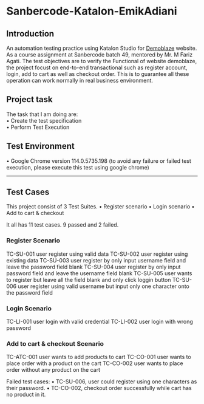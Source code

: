 # Sanbercode-Katalon-EmikAdiani

## Introduction
An automation testing practice using Katalon Studio for [Demoblaze](https://www.demoblaze.com) website. As a course assignment at Sanbercode batch 49, mentored by Mr. M Fariz Agati.
The test objectives are to verify the Functional of website demoblaze, the project focust on end-to-end transactional such as register account, login, add to cart as well as checkout order. 
This is to guarantee all these operation can work normally in real business environment.

## Project task 
The task that I am doing are:<br>
• Create the test specification <br>
• Perform Test Execution <br>

## Test Environment
• Google Chrome version 114.0.5735.198 (to avoid any failure or failed test execution, please execute this test using google chrome)<br>

---------------------

## Test Cases
This project consist of 3 Test Suites.
• Register scenario
• Login scenario
• Add to cart & checkout

It all has 11 test cases. 9 passed and 2 failed.

### Register Scenario
  TC-SU-001	user register using valid data
	TC-SU-002	user register using existing data
	TC-SU-003	user register by only input username field and leave the password field blank
	TC-SU-004	user register by only input password field and leave the username field blank
	TC-SU-005	user wants to register but leave all the field blank and only click loggin button
	TC-SU-006	user register using valid username but input only one character onto the password field

### Login Scenario
  TC-LI-001	user login with valid credential
  TC-LI-002	user login with wrong password

### Add to cart & checkout Scenario
  TC-ATC-001	user wants to add products to cart
  TC-CO-001	user wants to place order with a product on the cart
  TC-CO-002	user wants to place order without any product on the cart

Failed test cases: 
• TC-SU-006, user could register using one characters as their password.
• TC-CO-002, checkout order successfully while cart has no product in it.
